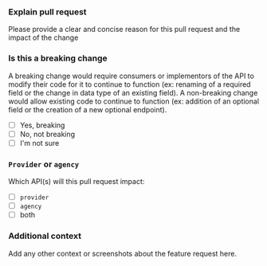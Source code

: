 ### Explain pull request

Please provide a clear and concise reason for this pull request and the impact of the change

### Is this a breaking change

A breaking change would require consumers or implementors of the API to modify their code for it to continue to function (ex: renaming of a required field or the change in data type of an existing field). A non-breaking change would allow existing code to continue to function (ex: addition of an optional field or the creation of a new optional endpoint). 

* [ ] Yes, breaking
* [ ] No, not breaking
* [ ] I'm not sure

### `Provider` or `agency`

Which API(s) will this pull request impact:

* [ ] `provider`
* [ ] `agency`
* [ ] both

### Additional context

Add any other context or screenshots about the feature request here.
